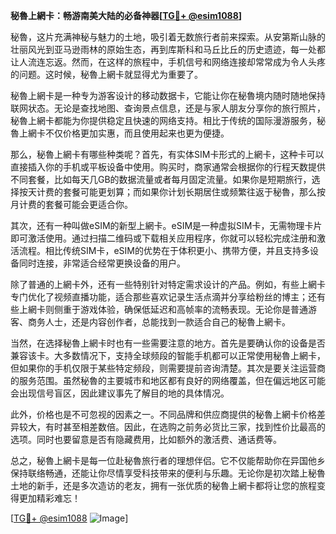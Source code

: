 **秘魯上網卡：畅游南美大陆的必备神器[[TG💪+ @esim1088](https://t.me/s/esim1088)]**

秘魯，这片充满神秘与魅力的土地，吸引着无数旅行者前来探索。从安第斯山脉的壮丽风光到亚马逊雨林的原始生态，再到库斯科和马丘比丘的历史遗迹，每一处都让人流连忘返。然而，在这样的旅程中，手机信号和网络连接却常常成为令人头疼的问题。这时候，秘魯上網卡就显得尤为重要了。

秘魯上網卡是一种专为游客设计的移动数据卡，它能让你在秘魯境内随时随地保持联网状态。无论是查找地图、查询景点信息，还是与家人朋友分享你的旅行照片，秘魯上網卡都能为你提供稳定且快速的网络支持。相比于传统的国际漫游服务，秘魯上網卡不仅价格更加实惠，而且使用起来也更为便捷。

那么，秘魯上網卡有哪些种类呢？首先，有实体SIM卡形式的上網卡，这种卡可以直接插入你的手机或平板设备中使用。购买时，商家通常会根据你的行程天数提供不同套餐，比如每天几GB的数据流量或者每月固定流量。如果你是短期旅行，选择按天计费的套餐可能更划算；而如果你计划长期居住或频繁往返于秘魯，那么按月计费的套餐可能会更适合你。

其次，还有一种叫做eSIM的新型上網卡。eSIM是一种虚拟SIM卡，无需物理卡片即可激活使用。通过扫描二维码或下载相关应用程序，你就可以轻松完成注册和激活流程。相比传统SIM卡，eSIM的优势在于体积更小、携带方便，并且支持多设备同时连接，非常适合经常更换设备的用户。

除了普通的上網卡外，还有一些特别针对特定需求设计的产品。例如，有些上網卡专门优化了视频直播功能，适合那些喜欢记录生活点滴并分享给粉丝的博主；还有些上網卡则侧重于游戏体验，确保低延迟和高帧率的流畅表现。无论你是普通游客、商务人士，还是内容创作者，总能找到一款适合自己的秘魯上網卡。

当然，在选择秘魯上網卡时也有一些需要注意的地方。首先是要确认你的设备是否兼容该卡。大多数情况下，支持全球频段的智能手机都可以正常使用秘魯上網卡，但如果你的手机仅限于某些特定频段，则需要提前咨询清楚。其次是要关注运营商的服务范围。虽然秘魯的主要城市和地区都有良好的网络覆盖，但在偏远地区可能会出现信号盲区，因此建议事先了解目的地的具体情况。

此外，价格也是不可忽视的因素之一。不同品牌和供应商提供的秘魯上網卡价格差异较大，有时甚至相差数倍。因此，在选购之前务必货比三家，找到性价比最高的选项。同时也要留意是否有隐藏费用，比如额外的激活费、通话费等。

总之，秘魯上網卡是每一位赴秘魯旅行者的理想伴侣。它不仅能帮助你在异国他乡保持联络畅通，还能让你尽情享受科技带来的便利与乐趣。无论你是初次踏上秘魯土地的新手，还是多次造访的老友，拥有一张优质的秘魯上網卡都将让您的旅程变得更加精彩难忘！

[[TG💪+ @esim1088](https://t.me/s/esim1088) ![Image](https://i.postimg.cc/4NQfJmqS/Snipaste-2025-05-13-00-14-12.png)]